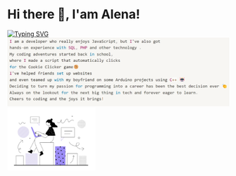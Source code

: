 # Hi there 👋, I'am Alena!
<a href="https://git.io/typing-svg"><img src="https://readme-typing-svg.herokuapp.com?font=Fira+Code&duration=4000&pause=2000&color=B332F7&multiline=true&width=700&separator=%3C&lines=I'm+a+developer+and+I+find+joy+in+every+missing+semicolon;" alt="Typing SVG" /></a>
<img src="/img2.png" width="600"/>
<img src="/img.jpg" width="200"/>


